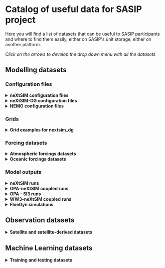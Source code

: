 # Catalog of useful data for SASIP project

Here you will find a list of datasets that can be useful to SASIP participants and where to find them easily, either on SASIP's unit storage, either on another platform.

*Click on the arrows to develop the drop down menu with all the datasets*

## Modelling datasets

### Configuration files

<details>
  <summary><strong>neXtSIM configuration files</strong></summary>
  
- [Small Arctic 10km resolution](configurations/small-arctic-10km.md)
  
</details>

<details>
  <summary><strong>neXtSIM-DG configuration files</strong></summary>
  
- [Compiling Environment](configurations/env-nextsimdg.md)
- [June 2023 demonstration configuration](configurations/june23-demo.md)
  
</details>

<details>
  <summary><strong>NEMO configuration files</strong></summary>
  
- [NANUK4 : Arctic at 1/4° resolution](configurations/NANUK4.L31-I.md)
  
</details>


### Grids

<details>
  <summary><strong>Grid examples for nextsim_dg</strong></summary>
  
- [CREG](grids/CREG.md) 
- [NH_PS](grids/NH_PS.md)
- [SH_PS](grids/SH_PS.md)
- [Split_ORCA2](grids/split_orca2.md) 

</details>

### Forcing datasets

<details>
  <summary><strong>Atmospheric forcings datasets</strong></summary>

 - [ERA5 for Arctic region](forcings/ERA5-1h-Arctic.md)

</details>

<details>
  <summary><strong>Oceanic forcings datasets</strong></summary>

 - [GLORYS12 for Arctic region](forcings/GLORYS12-1d-Arctic.md)
 - [GLORYS12 for Southern region](forcings/GLORYS12-1d-Southern.md)
 - [GLORYS12 forecast for Southern region](forcings/GLORYS12-forecast-1d-Southern.md)
 - [TOPAZ4 for Arctic region](forcings/TOPAZ4-1d-Arctic.md)

</details>

### Model outputs

<details>
  <summary><strong>neXtSIM runs</strong></summary>

  - [Antarctic run](https://zenodo.org/records/12770130)
  
</details>

<details>
  <summary><strong>OPA-neXtSIM coupled runs</strong></summary>

  - [CREG025_NXS-LBC400](outputs/OPA-neXtSIM_CREG025.md)
  - [OPA-neXtSIM_CREG025-ILBOXE140](outputs/OPA-neXtSIM_CREG025.md)

</details>

<details>
  <summary><strong>OPA - SI3 runs </strong></summary>

  - [BBM run, sea-ice variables](https://www.seanoe.org/data/00962/107357/)
  - [BBM run, ocean variables](https://www.seanoe.org/data/00964/107591/)
  - [EVP run, sea-ice variables](https://www.seanoe.org/data/00964/107587/)
  - [EVP run, ocean variables](https://www.seanoe.org/data/00964/107590/)

</details>

<details>
  <summary><strong>WW3-neXtSIM coupled runs</strong></summary>
  
  - [WW3NX25](outputs/WW3-neXtSIM.md)

</details>

<details>
  <summary><strong>FloeDyn simulations</strong></summary>
  
  - [Videos](outputs/floedyn-videos.md)

</details>

## Observation datasets

<details>
  <summary><strong>Satellite and satellite-derived datasets</strong></summary>
  
  - [AMSR-E lead fraction](observations/lead-fraction.md)
  - [Wave-in-ice Statistics from IS-2](https://doi.pangaea.de/10.1594/PANGAEA.918199)
  - [CS2-SMOS](observations/cs2smos_v2.5.md)
  - [OSISAF ice concentration and drift](observations/osisaf.md)

</details>

## Machine Learning datasets

<details>
  <summary><strong>Training and testing datasets </strong></summary>
  
  - [Melt pond inputs and outputs from Icepack, Arctic region](machine-learning/icepack-melt.md)
  - [neXtSIM surrogate model training and testing dataset](/machine-learning/surrogate-nextsim.md)

</details>
